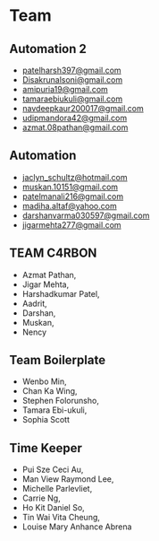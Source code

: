 # Team
## Automation 2
- patelharsh397@gmail.com
- Disakrunalsoni@gmail.com
- amipuria19@gmail.com
- tamaraebiukuli@gmail.com
- navdeepkaur200017@gmail.com
- udipmandora42@gmail.com
- azmat.08pathan@gmail.com

## Automation
- jaclyn_schultz@hotmail.com
- muskan.10151@gmail.com
- patelmanali216@gmail.com
- madiha.altaf@yahoo.com
- darshanvarma030597@gmail.com
- jigarmehta277@gmail.com

## TEAM C4RBON
- Azmat Pathan, 
- Jigar Mehta, 
- Harshadkumar Patel, 
- Aadrit, 
- Darshan, 
- Muskan, 
- Nency

## Team Boilerplate
- Wenbo Min,  
- Chan Ka Wing, 
- Stephen Folorunsho, 
- Tamara Ebi-ukuli, 
- Sophia Scott

## Time Keeper
- Pui Sze Ceci Au,
- Man View Raymond Lee,
- Michelle Parlevliet,
- Carrie Ng,
- Ho Kit Daniel So,
- Tin Wai Vita Cheung,
- Louise Mary Anhance Abrena
